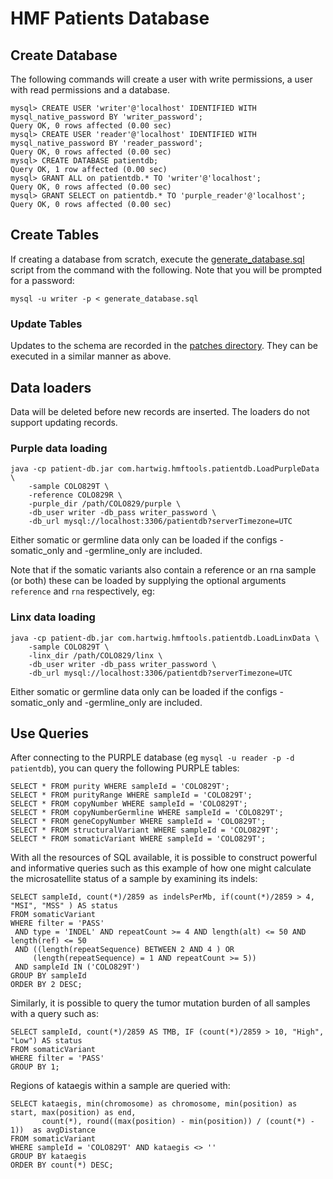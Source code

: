 # HMF Patients Database

## Create Database

The following commands will create a user with write permissions, a user with read permissions and a database.  

```
mysql> CREATE USER 'writer'@'localhost' IDENTIFIED WITH mysql_native_password BY 'writer_password'; 
Query OK, 0 rows affected (0.00 sec)
mysql> CREATE USER 'reader'@'localhost' IDENTIFIED WITH mysql_native_password BY 'reader_password'; 
Query OK, 0 rows affected (0.00 sec)
mysql> CREATE DATABASE patientdb; 
Query OK, 1 row affected (0.00 sec)
mysql> GRANT ALL on patientdb.* TO 'writer'@'localhost'; 
Query OK, 0 rows affected (0.00 sec)
mysql> GRANT SELECT on patientdb.* TO 'purple_reader'@'localhost'; 
Query OK, 0 rows affected (0.00 sec)
```

## Create Tables
If creating a database from scratch, execute the [generate_database.sql](../patient-db/src/main/resources/generate_database.sql) script from the command with the following. 
Note that you will be prompted for a password:

```
mysql -u writer -p < generate_database.sql
```


### Update Tables
Updates to the schema are recorded in the [patches directory](../patient-db/src/main/resources/patches/patientdb). 
They can be executed in a similar manner as above.


## Data loaders

Data will be deleted before new records are inserted. The loaders do not support updating records.

### Purple data loading

```
java -cp patient-db.jar com.hartwig.hmftools.patientdb.LoadPurpleData \ 
    -sample COLO829T \
    -reference COLO829R \
    -purple_dir /path/COLO829/purple \
    -db_user writer -db_pass writer_password \
    -db_url mysql://localhost:3306/patientdb?serverTimezone=UTC
```

Either somatic or germline data only can be loaded if the configs -somatic_only and -germline_only are included.

Note that if the somatic variants also contain a reference or an rna sample (or both) these can be loaded by supplying the optional arguments `reference` and `rna` respectively, eg:


### Linx data loading

```
java -cp patient-db.jar com.hartwig.hmftools.patientdb.LoadLinxData \ 
    -sample COLO829T \
    -linx_dir /path/COLO829/linx \
    -db_user writer -db_pass writer_password \
    -db_url mysql://localhost:3306/patientdb?serverTimezone=UTC
```

Either somatic or germline data only can be loaded if the configs -somatic_only and -germline_only are included.

## Use Queries

After connecting to the PURPLE database (eg `mysql -u reader -p -d patientdb`), you can query the following PURPLE tables:

```
SELECT * FROM purity WHERE sampleId = 'COLO829T';
SELECT * FROM purityRange WHERE sampleId = 'COLO829T';
SELECT * FROM copyNumber WHERE sampleId = 'COLO829T';
SELECT * FROM copyNumberGermline WHERE sampleId = 'COLO829T';
SELECT * FROM geneCopyNumber WHERE sampleId = 'COLO829T';
SELECT * FROM structuralVariant WHERE sampleId = 'COLO829T';
SELECT * FROM somaticVariant WHERE sampleId = 'COLO829T';
```

With all the resources of SQL available, it is possible to construct powerful and informative queries such as this example of how one might 
calculate the microsatellite status of a sample by examining its indels:

```
SELECT sampleId, count(*)/2859 as indelsPerMb, if(count(*)/2859 > 4, "MSI", "MSS" ) AS status 
FROM somaticVariant
WHERE filter = 'PASS'
 AND type = 'INDEL' AND repeatCount >= 4 AND length(alt) <= 50 AND length(ref) <= 50
 AND ((length(repeatSequence) BETWEEN 2 AND 4 ) OR
	 (length(repeatSequence) = 1 AND repeatCount >= 5))
 AND sampleId IN ('COLO829T')
GROUP BY sampleId
ORDER BY 2 DESC;
```  

Similarly, it is possible to query the tumor mutation burden of all samples with a query such as:

```
SELECT sampleId, count(*)/2859 AS TMB, IF (count(*)/2859 > 10, "High", "Low") AS status
FROM somaticVariant 
WHERE filter = 'PASS'
GROUP BY 1;
```

Regions of kataegis within a sample are queried with:
```
SELECT kataegis, min(chromosome) as chromosome, min(position) as start, max(position) as end,  
       count(*), round((max(position) - min(position)) / (count(*) - 1))  as avgDistance
FROM somaticVariant 
WHERE sampleId = 'COLO829T' AND kataegis <> ''
GROUP BY kataegis
ORDER BY count(*) DESC;
```

